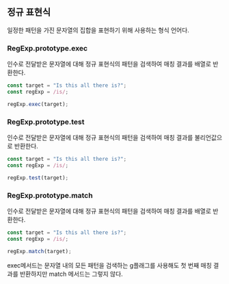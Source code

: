 ## 정규 표현식

일정한 패턴을 가진 문자열의 집합을 표현하기 위해 사용하는 형식 언어다.

### RegExp.prototype.exec

인수로 전달받은 문자열에 대해 정규 표현식의 패턴을 검색하여 매칭 결과를 배열로 반환한다.

```javascript
const target = "Is this all there is?";
const regExp = /is/;

regExp.exec(target);
```

### RegExp.prototype.test

인수로 전달받은 문자열에 대해 정규 표현식의 패턴을 검색하여 매칭 결과를 불리언값으로 반환한다.

```javascript
const target = "Is this all there is?";
const regExp = /is/;

regExp.test(target);
```

### RegExp.prototype.match

인수로 전달받은 문자열에 대해 정규 표현식의 패턴을 검색하여 매칭 결과를 배열로 반환한다.

```javascript
const target = "Is this all there is?";
const regExp = /is/;

regExp.match(target);
```

exec메서드는 문자열 내의 모든 패턴을 검색하는 g플래그를 사용해도 첫 번째 매칭 결과를 반환하지만 match 메서드는 그렇지 않다.


